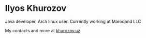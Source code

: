 # Ilyos Khurozov

Java developer, Arch linux user. Currently working at Maroqand LLC

My contacts and more at [khurozov.uz](https://khurozov.uz).
